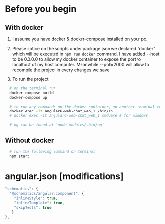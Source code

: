 # Before you begin

## With docker
1. I assume you have docker & docker-compose installed on your pc.

2. Please notice on the scripts under package.json we declared "docker" which will be executed in `npm run docker` command. I have added --host to be 0.0.0.0 to allow my docker container to expose the port to localhost of my host computer. Meanwhile --poll=2000 will allow to recompile the project in every changes we save.
 
3. To run the project 
```bash
  # on the terminal run
  docker-compose build
  docker-compose up
  
  # to run any commands on the docker container, on another terminal run
  docker exec -it angular6-web-chat_web_1 /bin/sh
  # docker exec -it angular6-web-chat_web_1 cmd.exe # for windows
  
  # ng can be found at `node_modules/.bin/ng`
```
## Without docker

```bash
  # run the following command on terminal
  npm start
```

# angular.json [modifications]
```js
"schematics": {
  "@schematics/angular:component": {
    "inlineStyle": true,
    "inlineTemplate": true,
    "skipTests": true
   }
},
```

